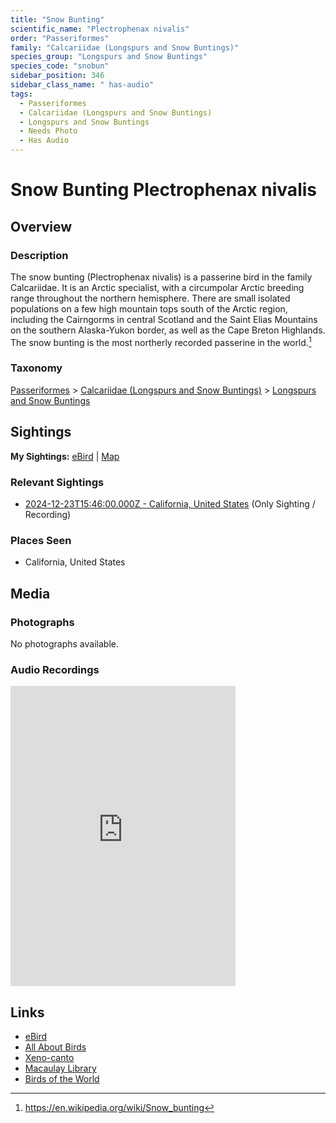 ```yaml
---
title: "Snow Bunting"
scientific_name: "Plectrophenax nivalis"
order: "Passeriformes"
family: "Calcariidae (Longspurs and Snow Buntings)"
species_group: "Longspurs and Snow Buntings"
species_code: "snobun"
sidebar_position: 346
sidebar_class_name: " has-audio"
tags: 
  - Passeriformes
  - Calcariidae (Longspurs and Snow Buntings)
  - Longspurs and Snow Buntings
  - Needs Photo
  - Has Audio
---
```


# Snow Bunting <span className='sci_name'>Plectrophenax nivalis</span>

## Overview

### Description
The snow bunting (Plectrophenax nivalis) is a passerine bird in the family Calcariidae. It is an Arctic specialist, with a circumpolar Arctic breeding range throughout the northern hemisphere. There are small isolated populations on a few high mountain tops south of the Arctic region, including the Cairngorms in central Scotland and the Saint Elias Mountains on the southern Alaska-Yukon border, as well as the Cape Breton Highlands. The snow bunting is the most northerly recorded passerine in the world.[^1]

[^1]: https://en.wikipedia.org/wiki/Snow_bunting

### Taxonomy
[Passeriformes](/tags/passeriformes) > [Calcariidae (Longspurs and Snow Buntings)](/tags/calcariidae-longspurs-and-snow-buntings) > [Longspurs and Snow Buntings](/tags/longspurs-and-snow-buntings)


## Sightings

**My Sightings:** [eBird](https://ebird.org/lifelist?r=world&time=life&spp=snobun) | [Map](/map?species_code=snobun)

### Relevant Sightings

* [2024-12-23T15:46:00.000Z - California, United States](https://ebird.org/checklist/S206318000) (Only Sighting / Recording)

### Places Seen

* California, United States



## Media
### Photographs
No photographs available.

### Audio Recordings
<iframe src="https://macaulaylibrary.org/asset/627926552/embed" width="360" height="480" frameborder="0" allowfullscreen></iframe>

## Links
* [eBird](https://ebird.org/species/snobun) 
* [All About Birds](https://www.allaboutbirds.org/guide/snobun) 
* [Xeno-canto](https://www.xeno-canto.org/species/plectrophenax-nivalis) 
* [Macaulay Library](https://search.macaulaylibrary.org/catalog?taxonCode=snobun&sort=rating_rank_desc)
* [Birds of the World](https://birdsoftheworld.org/bow/species/snobun)
